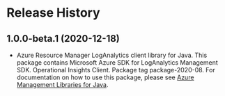 # Release History

## 1.0.0-beta.1 (2020-12-18)

- Azure Resource Manager LogAnalytics client library for Java. This package contains Microsoft Azure SDK for LogAnalytics Management SDK. Operational Insights Client. Package tag package-2020-08. For documentation on how to use this package, please see [Azure Management Libraries for Java](https://aka.ms/azsdk/java/mgmt).